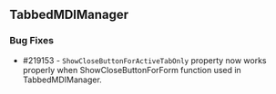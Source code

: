 ## TabbedMDIManager

### Bug Fixes

 * \#219153 - `ShowCloseButtonForActiveTabOnly` property now works properly when ShowCloseButtonForForm function used in TabbedMDIManager.